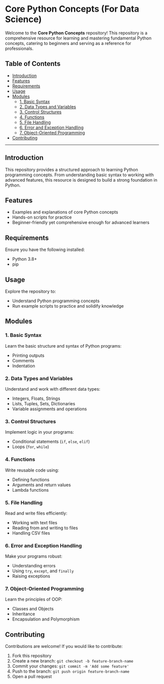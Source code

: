 # Core Python Concepts (For Data Science)

Welcome to the **Core Python Concepts** repository! This repository is a comprehensive resource for learning and mastering fundamental Python concepts, catering to beginners and serving as a reference for professionals.

## Table of Contents
- [Introduction](#introduction)
- [Features](#features)
- [Requirements](#requirements)
- [Usage](#usage)
- [Modules](#modules)
  - [1. Basic Syntax](#1-basic-syntax)
  - [2. Data Types and Variables](#2-data-types-and-variables)
  - [3. Control Structures](#3-control-structures)
  - [4. Functions](#4-functions)
  - [5. File Handling](#5-file-handling)
  - [6. Error and Exception Handling](#6-error-and-exception-handling)
  - [7. Object-Oriented Programming](#7-object-oriented-programming)
- [Contributing](#contributing)

---

## Introduction
This repository provides a structured approach to learning Python programming concepts. From understanding basic syntax to working with advanced features, this resource is designed to build a strong foundation in Python.

## Features
- Examples and explanations of core Python concepts
- Hands-on scripts for practice
- Beginner-friendly yet comprehensive enough for advanced learners

## Requirements
Ensure you have the following installed:
- Python 3.8+
- pip

## Usage
Explore the repository to:
- Understand Python programming concepts
- Run example scripts to practice and solidify knowledge

## Modules

### 1. Basic Syntax
Learn the basic structure and syntax of Python programs:
- Printing outputs
- Comments
- Indentation

### 2. Data Types and Variables
Understand and work with different data types:
- Integers, Floats, Strings
- Lists, Tuples, Sets, Dictionaries
- Variable assignments and operations

### 3. Control Structures
Implement logic in your programs:
- Conditional statements (`if`, `else`, `elif`)
- Loops (`for`, `while`)

### 4. Functions
Write reusable code using:
- Defining functions
- Arguments and return values
- Lambda functions

### 5. File Handling
Read and write files efficiently:
- Working with text files
- Reading from and writing to files
- Handling CSV files

### 6. Error and Exception Handling
Make your programs robust:
- Understanding errors
- Using `try`, `except`, and `finally`
- Raising exceptions

### 7. Object-Oriented Programming
Learn the principles of OOP:
- Classes and Objects
- Inheritance
- Encapsulation and Polymorphism

  
## Contributing
Contributions are welcome! If you would like to contribute:
1. Fork this repository
2. Create a new branch: `git checkout -b feature-branch-name`
3. Commit your changes: `git commit -m 'Add some feature'`
4. Push to the branch: `git push origin feature-branch-name`
5. Open a pull request



